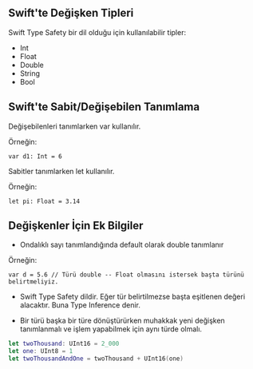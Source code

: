 ## Swift'te Değişken Tipleri

Swift Type Safety bir dil olduğu için kullanılabilir tipler:

- Int
- Float
- Double
- String
- Bool

## Swift'te Sabit/Değişebilen Tanımlama

Değişebilenleri tanımlarken var kullanılır.

Örneğin:

```
var d1: Int = 6
```

Sabitler tanımlarken let kullanılır.

Örneğin:

```
let pi: Float = 3.14
```

## Değişkenler İçin Ek Bilgiler

- Ondalıklı sayı tanımlandığında default olarak double tanımlanır

Örneğin:

```
var d = 5.6 // Türü double -- Float olmasını istersek başta türünü belirtmeliyiz.
```

- Swift Type Safety dildir. Eğer tür belirtilmezse başta eşitlenen değeri alacaktır. Buna Type Inference denir.

- Bir türü başka bir türe dönüştürürken muhakkak yeni değişken tanımlanmalı ve işlem yapabilmek için aynı türde olmalı.

```swift
let twoThousand: UInt16 = 2_000
let one: UInt8 = 1
let twoThousandAndOne = twoThousand + UInt16(one)
```


